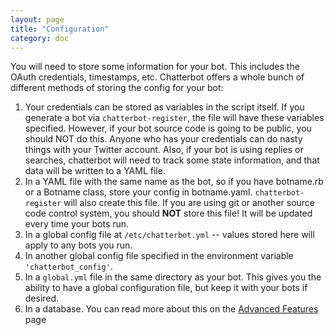 ```yaml
---
layout: page
title: "Configuration"
category: doc
---
```


You will need to store some information for your bot. This includes
the OAuth credentials, timestamps, etc.  Chatterbot offers a whole
bunch of different methods of storing the config for your bot:

1. Your credentials can be stored as variables in the script itself.
   If you generate a bot via `chatterbot-register`, the file will have
   these variables specified. However, if your bot source code is
   going to be public, you should NOT do this. Anyone who has your
   credentials can do nasty things with your Twitter account. Also, if
   your bot is using replies or searches, chatterbot will need to
   track some state information, and that data will be written to a
   YAML file.
2. In a YAML file with the same name as the bot, so if you have
   botname.rb or a Botname class, store your config in botname.yaml.
   `chatterbot-register` will also create this file. If you are using
   git or another source code control system, you should **NOT** store
   this file! It will be updated every time your bots run.
3. In a global config file at `/etc/chatterbot.yml` -- values stored here
   will apply to any bots you run.
4. In another global config file specified in the environment variable
   `'chatterbot_config'`.
5. In a `global.yml` file in the same directory as your bot.  This
   gives you the ability to have a global configuration file, but keep
   it with your bots if desired.
6. In a database.  You can read more about this on the [Advanced
   Features](chatterbot/advanced.html) page
